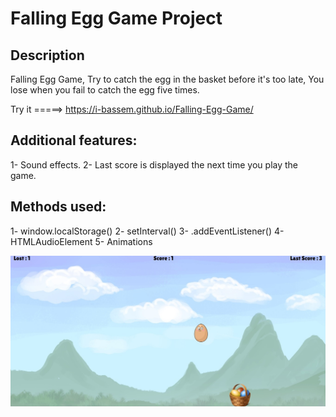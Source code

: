 # Falling Egg Game  Project

## Description

Falling Egg Game, Try to catch the egg in the basket before it's too late, 
You lose when you fail to catch the egg five times.

Try it =====>  https://i-bassem.github.io/Falling-Egg-Game/

## Additional features:
1- Sound effects.
2- Last score is displayed the next time you play the game.


## Methods used:
1- window.localStorage()
2- setInterval()
3- .addEventListener()
4- HTMLAudioElement
5- Animations

![game image](images/Game.jpg)
